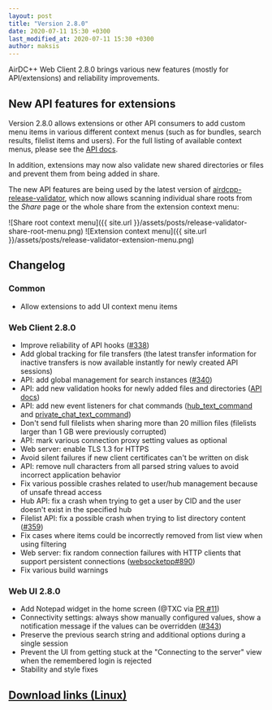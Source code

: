 ```yaml
---
layout: post
title: "Version 2.8.0"
date: 2020-07-11 15:30 +0300
last_modified_at: 2020-07-11 15:30 +0300
author: maksis
---
```


<!--more-->

AirDC++ Web Client 2.8.0 brings various new features (mostly for API/extensions) and reliability improvements.

## New API features for extensions

Version 2.8.0 allows extensions or other API consumers to add custom menu items in various different context menus (such as for bundles, search results, filelist items and users). For the full listing of available context menus, please see the [API docs](https://airdcpp.docs.apiary.io/#reference/menus).

In addition, extensions may now also validate new shared directories or files and prevent them from being added in share.

The new API features are being used by the latest version of [airdcpp-release-validator](https://github.com/maksis/airdcpp-release-validator), which now allows scanning individual share roots from the *Share* page or the whole share from the extension context menu: 

![Share root context menu]({{ site.url }}/assets/posts/release-validator-share-root-menu.png)
![Extension context menu]({{ site.url }}/assets/posts/release-validator-extension-menu.png)


## Changelog

### Common

- Allow extensions to add UI context menu items

### Web Client 2.8.0

- Improve reliability of API hooks ([#338](https://github.com/airdcpp-web/airdcpp-webclient/issues/338))
- Add global tracking for file transfers (the latest transfer information for inactive transfers is now available instantly for newly created API sessions)
- API: add global management for search instances ([#340](https://github.com/airdcpp-web/airdcpp-webclient/issues/340))
- API: add new validation hooks for newly added files and directories ([API docs](https://airdcpp.docs.apiary.io/#reference/share/validation-hooks))
- API: add new event listeners for chat commands ([hub_text_command](https://airdcpp.docs.apiary.io/#reference/hub-sessions/event-listeners/hub-text-command) and [private_chat_text_command](https://airdcpp.docs.apiary.io/#reference/private-chat-sessions/event-listeners/private-chat-text-command))
- Don't send full filelists when sharing more than 20 million files (filelists larger than 1 GB were previously corrupted)
- API: mark various connection proxy setting values as optional
- Web server: enable TLS 1.3 for HTTPS
- Avoid silent failures if new client certificates can't be written on disk
- API: remove null characters from all parsed string values to avoid incorrect application behavior
- Fix various possible crashes related to user/hub management because of unsafe thread access
- Hub API: fix a crash when trying to get a user by CID and the user doesn't exist in the specified hub
- Filelist API: fix a possible crash when trying to list directory content ([#359](https://github.com/airdcpp-web/airdcpp-webclient/issues/359))
- Fix cases where items could be incorrectly removed from list view when using filtering
- Web server: fix random connection failures with HTTP clients that support persistent connections ([websocketpp#890](https://github.com/zaphoyd/websocketpp/issues/890))
- Fix various build warnings

### Web UI 2.8.0

- Add Notepad widget in the home screen (@TXC via [PR #11](https://github.com/airdcpp-web/airdcpp-webui/pull/11))
- Connectivity settings: always show manually configured values, show a notification message if the values can be overridden ([#343](https://github.com/airdcpp-web/airdcpp-webclient/issues/343))
- Preserve the previous search string and additional options during a single session
- Prevent the UI from getting stuck at the "Connecting to the server" view when the remembered login is rejected
- Stability and style fixes


## [Download links (Linux)](/docs/installation/linux-binaries.html)
